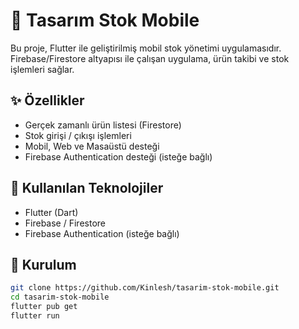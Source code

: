 # 📱 Tasarım Stok Mobile

Bu proje, Flutter ile geliştirilmiş mobil stok yönetimi uygulamasıdır.  
Firebase/Firestore altyapısı ile çalışan uygulama, ürün takibi ve stok işlemleri sağlar.

## ✨ Özellikler
- Gerçek zamanlı ürün listesi (Firestore)
- Stok girişi / çıkışı işlemleri
- Mobil, Web ve Masaüstü desteği
- Firebase Authentication desteği (isteğe bağlı)

## 🚀 Kullanılan Teknolojiler
- Flutter (Dart)
- Firebase / Firestore
- Firebase Authentication (isteğe bağlı)

## 🧰 Kurulum

```bash
git clone https://github.com/Kinlesh/tasarim-stok-mobile.git
cd tasarim-stok-mobile
flutter pub get
flutter run
